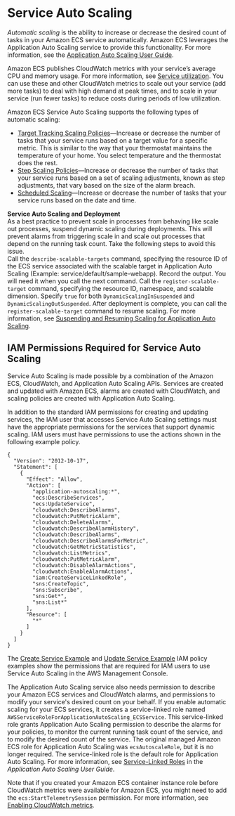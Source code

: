 # Service Auto Scaling<a name="service-auto-scaling"></a>

*Automatic scaling* is the ability to increase or decrease the desired count of tasks in your Amazon ECS service automatically\. Amazon ECS leverages the Application Auto Scaling service to provide this functionality\. For more information, see the [Application Auto Scaling User Guide](https://docs.aws.amazon.com/autoscaling/application/userguide/what-is-application-auto-scaling.html)\.

Amazon ECS publishes CloudWatch metrics with your service’s average CPU and memory usage\. For more information, see [Service utilization](cloudwatch-metrics.md#service_utilization)\. You can use these and other CloudWatch metrics to scale out your service \(add more tasks\) to deal with high demand at peak times, and to scale in your service \(run fewer tasks\) to reduce costs during periods of low utilization\. 

Amazon ECS Service Auto Scaling supports the following types of automatic scaling:
+ [Target Tracking Scaling Policies](service-autoscaling-targettracking.md)—Increase or decrease the number of tasks that your service runs based on a target value for a specific metric\. This is similar to the way that your thermostat maintains the temperature of your home\. You select temperature and the thermostat does the rest\.
+ [Step Scaling Policies](service-autoscaling-stepscaling.md)—Increase or decrease the number of tasks that your service runs based on a set of scaling adjustments, known as step adjustments, that vary based on the size of the alarm breach\. 
+ [Scheduled Scaling](https://docs.aws.amazon.com/autoscaling/application/userguide/application-auto-scaling-scheduled-scaling.html)—Increase or decrease the number of tasks that your service runs based on the date and time\. 

**Service Auto Scaling and Deployment**  
As a best practice to prevent scale in processes from behaving like scale out processes, suspend dynamic scaling during deployments\. This will prevent alarms from triggering scale in and scale out processes that depend on the running task count\. Take the following steps to avoid this issue\.  
Call the `describe-scalable-targets` command, specifying the resource ID of the ECS service associated with the scalable target in Application Auto Scaling \(Example: service/default/sample\-webapp\)\. Record the output\. You will need it when you call the next command\.
Call the `register-scalable-target` command, specifying the resource ID, namespace, and scalable dimension\. Specify `true` for both `DynamicScalingInSuspended` and `DynamicScalingOutSuspended`\.
After deployment is complete, you can call the `register-scalable-target` command to resume scaling\.
For more information, see [Suspending and Resuming Scaling for Application Auto Scaling](https://docs.aws.amazon.com/autoscaling/application/userguide/application-auto-scaling-suspend-resume-scaling.html)\.

## IAM Permissions Required for Service Auto Scaling<a name="auto-scaling-IAM"></a>

Service Auto Scaling is made possible by a combination of the Amazon ECS, CloudWatch, and Application Auto Scaling APIs\. Services are created and updated with Amazon ECS, alarms are created with CloudWatch, and scaling policies are created with Application Auto Scaling\. 

In addition to the standard IAM permissions for creating and updating services, the IAM user that accesses Service Auto Scaling settings must have the appropriate permissions for the services that support dynamic scaling\. IAM users must have permissions to use the actions shown in the following example policy\. 

```
{
  "Version": "2012-10-17",
  "Statement": [
    {
      "Effect": "Allow",
      "Action": [
        "application-autoscaling:*",
        "ecs:DescribeServices",
        "ecs:UpdateService",
        "cloudwatch:DescribeAlarms",
        "cloudwatch:PutMetricAlarm",
        "cloudwatch:DeleteAlarms",
        "cloudwatch:DescribeAlarmHistory",
        "cloudwatch:DescribeAlarms",
        "cloudwatch:DescribeAlarmsForMetric",
        "cloudwatch:GetMetricStatistics",
        "cloudwatch:ListMetrics",
        "cloudwatch:PutMetricAlarm",
        "cloudwatch:DisableAlarmActions",
        "cloudwatch:EnableAlarmActions",
        "iam:CreateServiceLinkedRole",
        "sns:CreateTopic",
        "sns:Subscribe",
        "sns:Get*",
        "sns:List*"
      ],
      "Resource": [
        "*"
      ]
    }
  ]
}
```

The [Create Service Example](security_iam_id-based-policy-examples.md#IAM_create_service_policies) and [Update Service Example](security_iam_id-based-policy-examples.md#IAM_update_service_policies) IAM policy examples show the permissions that are required for IAM users to use Service Auto Scaling in the AWS Management Console\.

The Application Auto Scaling service also needs permission to describe your Amazon ECS services and CloudWatch alarms, and permissions to modify your service's desired count on your behalf\. If you enable automatic scaling for your ECS services, it creates a service\-linked role named `AWSServiceRoleForApplicationAutoScaling_ECSService`\. This service\-linked role grants Application Auto Scaling permission to describe the alarms for your policies, to monitor the current running task count of the service, and to modify the desired count of the service\. The original managed Amazon ECS role for Application Auto Scaling was `ecsAutoscaleRole`, but it is no longer required\. The service\-linked role is the default role for Application Auto Scaling\. For more information, see [Service\-Linked Roles](https://docs.aws.amazon.com/autoscaling/application/userguide/application-auto-scaling-service-linked-roles.html) in the *Application Auto Scaling User Guide*\. 



Note that if you created your Amazon ECS container instance role before CloudWatch metrics were available for Amazon ECS, you might need to add the `ecs:StartTelemetrySession` permission\. For more information, see [Enabling CloudWatch metrics](cloudwatch-metrics.md#enable_cloudwatch)\.